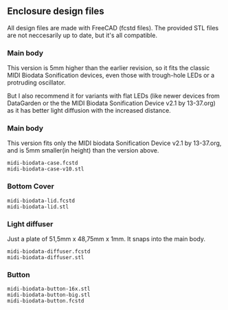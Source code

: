 ## Enclosure design files

All design files are made with FreeCAD (fcstd files). 
The provided STL files are not neccesarily up to date, but it's all compatible.

### Main body

This version is 5mm higher than the earlier revision, so it fits the classic MIDI Biodata Sonification devices,
even those with trough-hole LEDs or a protruding oscillator.

But I also recommend it for variants with flat LEDs (like newer devices from DataGarden or the the MIDI Biodata Sonification Device v2.1 by 13-37.org)
as it has better light diffusion with the increased distance.

### Main body

This version fits only the MIDI biodata Sonification Device v2.1 by 13-37.org, and is 5mm smaller(in height) than the version above.

    midi-biodata-case.fcstd
    midi-biodata-case-v10.stl

### Bottom Cover

    midi-biodata-lid.fcstd
    midi-biodata-lid.stl

### Light diffuser

Just a plate of 51,5mm x 48,75mm x 1mm. It snaps into the main body.

    midi-biodata-diffuser.fcstd
    midi-biodata-diffuser.stl

### Button

    midi-biodata-button-16x.stl
    midi-biodata-button-big.stl
    midi-biodata-button.fcstd
